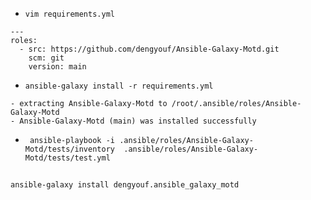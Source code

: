 - `vim requirements.yml`

```
---
roles:
  - src: https://github.com/dengyouf/Ansible-Galaxy-Motd.git
    scm: git
    version: main
```

- `ansible-galaxy install -r requirements.yml`

```
- extracting Ansible-Galaxy-Motd to /root/.ansible/roles/Ansible-Galaxy-Motd
- Ansible-Galaxy-Motd (main) was installed successfully
```

- ` ansible-playbook -i .ansible/roles/Ansible-Galaxy-Motd/tests/inventory  .ansible/roles/Ansible-Galaxy-Motd/tests/test.yml`

## 

```
ansible-galaxy install dengyouf.ansible_galaxy_motd
```
